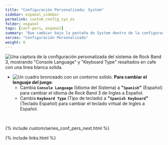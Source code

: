 ```yaml
---
title: "Configuración Personalizada: System"
sidebar: espanol_sidebar
permalink: custom_config_sys_es
folder: espanol
tags: [conf-pers, espanol]
summary: "Que cambiar bajo la pestaña de System dentro de la configuración personalizada de RPCS3"
series: "Configuración Personalizada"
weight: 6
---
```


![Una captura de la configuración personalizada del sistema de Rock Band 3, mostrando "Console Language" y "Keyboard Type" resaltados en cafe con una linea blanca solida.](https://rb3pc.milohax.org/images/cust/system.png "System")

* ![Un cuadro bronceado con un contorno solido.](https://rb3pc.milohax.org/images/cust/smalltan.png "Cuadro bronceado") **Para cambiar el lenguaje del juego**: 
	* Cambia **`Console Language`** (Idioma del Sistema) a **"`Spanish`"** (Español) para cambiar el idioma de Rock Band 3 de Ingles a Español.
	* Cambia **`Keyboard Type`** (Tipo de teclado) a **"`Spanish Keyboard`"** (Teclado Español) para cambiar el teclado virtual de Ingles a Español.

<br/>

{% include custom/series_conf_pers_next.html %}

{% include links.html %}
